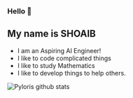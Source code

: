 ### Hello 🙂
## My name is SHOAIB
* I am an Aspiring AI Engineer!
* I like to code complicated things
* I like to study Mathematics
* I like to develop things to help others.

![Pyloris github stats](https://github-readme-stats.vercel.app/api?username=pyloris)
